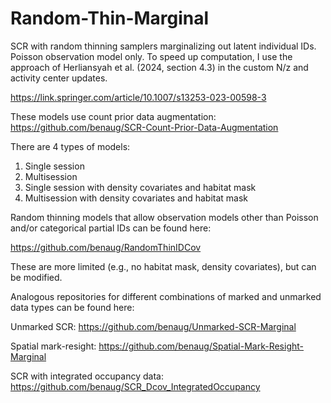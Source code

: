 # Random-Thin-Marginal
SCR with random thinning samplers marginalizing out latent individual IDs. Poisson observation model only. 
To speed up computation, I use the approach of Herliansyah et al. (2024, section 4.3) in the custom N/z and activity center updates.

https://link.springer.com/article/10.1007/s13253-023-00598-3

These models use count prior data augmentation: https://github.com/benaug/SCR-Count-Prior-Data-Augmentation

There are 4 types of models: 
1) Single session
2) Multisession
3) Single session with density covariates and habitat mask
4) Multisession with density covariates and habitat mask


Random thinning models that allow observation models other than Poisson and/or categorical partial IDs can be found here:

https://github.com/benaug/RandomThinIDCov

These are more limited (e.g., no habitat mask, density covariates), but can be modified.


Analogous repositories for different combinations of marked and unmarked data types can be found here:

Unmarked SCR: https://github.com/benaug/Unmarked-SCR-Marginal

Spatial mark-resight: https://github.com/benaug/Spatial-Mark-Resight-Marginal

SCR with integrated occupancy data: https://github.com/benaug/SCR_Dcov_IntegratedOccupancy